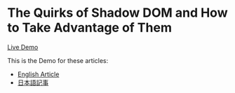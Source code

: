 # The Quirks of Shadow DOM and How to Take Advantage of Them

[Live Demo](https://alangdm.github.io/shadow-dom-quiz/)

This is the Demo for these articles:

- [English Article](https://dev.to/alangdm/the-quirks-of-shadow-dom-and-how-to-take-advantage-of-them-4cd1)
- [日本語記事](https://qiita.com/alangdm/items/cec32f21151a9da3c3f2)
